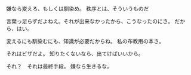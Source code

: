 嫌なら変えろ、もしくは馴染め。
秩序とは、そういうものだ

言葉っ足らずだよねえ。それが出来なかったから、こうなったのにさ。
だから、はい。

変えるにも馴染むにも、知識が必要だからね。
私の布教用の本さ。

それはビザだよ。
知りたくないなら、出てけばいいから。

それ？　それは最終手段。
嫌なら生きるな。